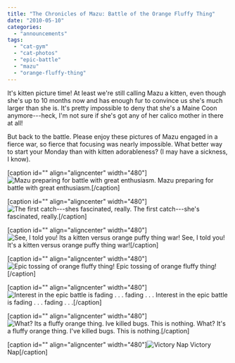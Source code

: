 ```yaml
---
title: "The Chronicles of Mazu: Battle of the Orange Fluffy Thing"
date: "2010-05-10"
categories: 
  - "announcements"
tags: 
  - "cat-gym"
  - "cat-photos"
  - "epic-battle"
  - "mazu"
  - "orange-fluffy-thing"
---
```


It's kitten picture time! At least we're still calling Mazu a kitten, even though she's up to 10 months now and has enough fur to convince us she's much larger than she is. It's pretty impossible to deny that she's a Maine Coon anymore---heck, I'm not sure if she's got any of her calico mother in there at all!

But back to the battle. Please enjoy these pictures of Mazu engaged in a fierce war, so fierce that focusing was nearly impossible. What better way to start your Monday than with kitten adorableness? (I may have a sickness, I know).

\[caption id="" align="aligncenter" width="480"\]![Mazu preparing for battle with great enthusiasm. ](http://www.blastanova.com/photoalbum/Other/Kittens/cats16.JPG) Mazu preparing for battle with great enthusiasm.\[/caption\]

\[caption id="" align="aligncenter" width="480"\]![The first catch---shes fascinated, really.](http://www.blastanova.com/photoalbum/Other/Kittens/cats17.JPG) The first catch---she's fascinated, really.\[/caption\]

\[caption id="" align="aligncenter" width="480"\]![See, I told you! Its a kitten versus orange puffy thing war!](http://www.blastanova.com/photoalbum/Other/Kittens/cats18.JPG) See, I told you! It's a kitten versus orange puffy thing war!\[/caption\]

\[caption id="" align="aligncenter" width="480"\]![Epic tossing of orange fluffy thing!](http://www.blastanova.com/photoalbum/Other/Kittens/cats19.JPG) Epic tossing of orange fluffy thing!\[/caption\]

\[caption id="" align="aligncenter" width="480"\]![Interest in the epic battle is fading . . . fading . . .](http://www.blastanova.com/photoalbum/Other/Kittens/cats20.JPG) Interest in the epic battle is fading . . . fading . . .\[/caption\]

\[caption id="" align="aligncenter" width="480"\]![What? Its a fluffy orange thing. Ive killed bugs. This is nothing.](http://www.blastanova.com/photoalbum/Other/Kittens/cats21.JPG) What? It's a fluffy orange thing. I've killed bugs. This is nothing.\[/caption\]

\[caption id="" align="aligncenter" width="480"\]![Victory Nap](http://www.blastanova.com/photoalbum/Other/Kittens/cats23.JPG) Victory Nap\[/caption\]

